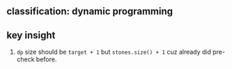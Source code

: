 ## classification: dynamic programming

## key insight
1. `dp` size should be `target + 1` but `stones.size() + 1` cuz already did pre-check before.